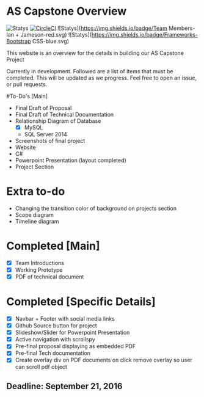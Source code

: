# AS Capstone Overview

![Statys](https://img.shields.io/badge/Complete-75%25-orange.svg) [![CircleCI](https://img.shields.io/circleci/project/BrightFlair/PHP.Gt.svg?maxAge=2592000?style=flat-square)]()
![Statys](https://img.shields.io/badge/Team Members-Ian + Jameson-red.svg)
![Statys](https://img.shields.io/badge/Frameworks-Bootstrap CSS-blue.svg)


This website is an overview for the details in building our AS Capstone Project 


Currently in development. Followed are a list of items that must be completed. This will be updated as we progress. Feel free to open an issue, or pull requests.

#To-Do's [Main]
* Final Draft of Proposal
* Final Draft of Technical Documentation
* Relationship Diagram of Database
  - [x] MySQL
  * SQL Server 2014
* Screenshots of final project
 * Website
 *  C#
* Powerpoint Presentation (layout completed)
* Project Section

# Extra to-do
 * Changing the transition color of background on projects section
 * Scope diagram 
 * Timeline diagram


# Completed [Main]
- [x] Team Introductions
- [x] Working Prototype
- [x] PDF of technical document

# Completed [Specific Details]
- [x] Navbar + Footer with social media links
- [x] Github Source button for project
- [x] Slideshow/Slider for Powerpoint Presentation
- [x] Active navigation with scrollspy
- [x] Pre-final proposal displaying as embedded PDF
- [x] Pre-final Tech documentation
- [x] Create overlay div on PDF documents on click remove overlay so user can scroll pdf object

## Deadline: September 21, 2016

